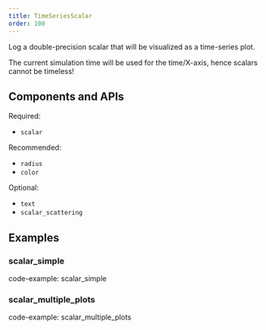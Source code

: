 ```yaml
---
title: TimeSeriesScalar
order: 100
---
```


Log a double-precision scalar that will be visualized as a time-series plot.

The current simulation time will be used for the time/X-axis, hence scalars
cannot be timeless!

## Components and APIs

Required:
* `scalar`

Recommended:
* `radius`
* `color`

Optional:
* `text`
* `scalar_scattering`

## Examples

### scalar_simple

code-example: scalar_simple

### scalar_multiple_plots

code-example: scalar_multiple_plots

